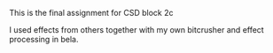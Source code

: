 This is the final assignment for CSD block 2c

I used effects from others together with my own bitcrusher and effect processing in bela.